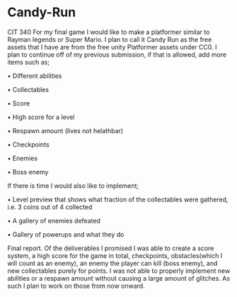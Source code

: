 # Candy-Run
CIT 340
For my final game I would like to make a platformer similar to Rayman legends or Super Mario. I plan to call it Candy Run as the free assets that I have are from the free unity Platformer assets under CC0. I plan to continue off of my previous submission, if that is allowed, add more items such as;

•	Different abilities

•	Collectables

•	Score 

•	High score for a level

•	Respawn amount (lives not helathbar) 

•	Checkpoints

•	Enemies

•	Boss enemy

If there is time I would also like to implement; 

•	Level preview that shows what fraction of the collectables were gathered, i.e. 3 coins out of 4 collected

•	A gallery of enemies defeated

•	Gallery of powerups and what they do

Final report.
Of the deliverables I promised I was able to create a score system, a high score for the game in total, checkpoints, obstacles(which I will count as an enemy), an enemy the player can kill (boss enemy), and new collectables purely for points. I was not able to properly implement new abilities or a respawn amount without causing a large amount of glitches. As such I plan to work on those from now onward.
